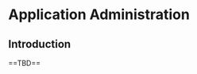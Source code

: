 [title]: # (Application Administration)
[tags]: # (XXX)
[priority]: # (600)

# Application Administration

## Introduction

==TBD==
